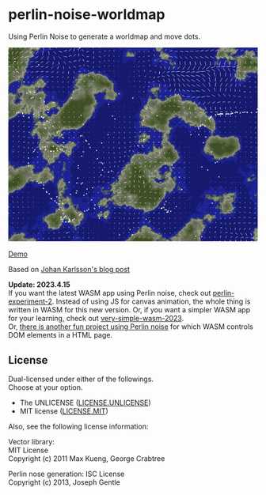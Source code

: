 # perlin-noise-worldmap

Using Perlin Noise to generate a worldmap and move dots.

![screenshot](screenshot.png "Screenshot")

[Demo](http://tokyo800.jp/minagawah/perlin-noise-worldmap/)

Based on [Johan Karlsson's blog post](https://codepen.io/DonKarlssonSan/post/particles-in-simplex-noise-flow-field)

__Update: 2023.4.15__  
If you want the latest WASM app using Perlin noise,
check out [perlin-experiment-2](https://github.com/minagawah/perlin-experiment-2).
Instead of using JS for canvas animation, the whole thing
is written in WASM for this new version.
Or, if you want a simpler WASM app for your learning, check out
[very-simple-wasm-2023](https://github.com/minagawah/very-simple-wasm-2023).  
Or, [there is another fun project using Perlin noise](https://github.com/minagawah/perlin-experiment)
for which WASM controls DOM elements in a HTML page.
 
## License

Dual-licensed under either of the followings.  
Choose at your option.

- The UNLICENSE ([LICENSE.UNLICENSE](LICENSE.UNLICENSE))
- MIT license ([LICENSE.MIT](LICENSE.MIT))

Also, see the following license information:

Vector library:  
MIT License  
Copyright (c) 2011 Max Kueng, George Crabtree

Perlin nose generation:
ISC License  
Copyright (c) 2013, Joseph Gentle
